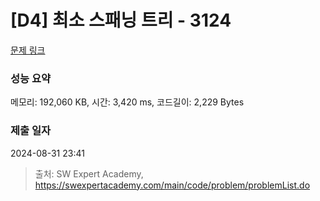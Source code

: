 # [D4] 최소 스패닝 트리 - 3124 

[문제 링크](https://swexpertacademy.com/main/code/problem/problemDetail.do?contestProbId=AV_mSnmKUckDFAWb) 

### 성능 요약

메모리: 192,060 KB, 시간: 3,420 ms, 코드길이: 2,229 Bytes

### 제출 일자

2024-08-31 23:41



> 출처: SW Expert Academy, https://swexpertacademy.com/main/code/problem/problemList.do